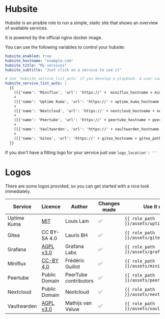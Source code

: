 # Hubsite

Hubsite is an ansible role to run a simple, static site that shows an overview of available services.

It is powered by the official nginx docker image.

You can use the following variables to control your hubsite:

```yaml
hubsite_enabled: true
hubsite_hostname: "example.com"
hubsite_title: "My services"
hubsite_subtitle: "Just click on a service to use it"

# Use `hubsite_service_list_auto` if you develop a playbook. A user can then add additional services via `hubsite_service_list_additional`
hubsite_service_list_auto: |
  {{
    ([{'name': 'Miniflux', 'url': 'https://' +  miniflux_hostname + miniflux_path_prefix, 'logo_location': '{{ role_path }}/assets/miniflux.png', 'description': 'An opinionated feed reader '}] if miniflux_enabled else [])
    +
    ([{'name': 'Uptime Kuma', 'url': 'https://' + uptime_kuma_hostname + uptime_kuma_path_prefix, 'logo_location': '{{ role_path }}/assets/uptime-kuma.png', 'description': 'Check if the status of services'}] if uptime_kuma_enabled else [])
    +
    ([{'name': 'Nextcloud', 'url': 'https://' + nextcloud_hostname + nextcloud_path_prefix, 'logo_location': '{{ role_path }}/assets/nextcloud.png', 'description': 'Sync your files & much more'}] if nextcloud_enabled else [])
    +
    ([{'name': 'Peertube', 'url': 'https://' + peertube_hostname + peertube_path_prefix, 'logo_location': '{{ role_path }}/assets/peertube.png', 'description': 'Watch videos '}] if peertube_enabled else [])
    +
    ([{'name': 'Vaultwarden', 'url': 'https://' + vaultwarden_hostname + vaultwarden_path_prefix, ' logo_location': '{{ role_path }}/assets/vaultwarden.png', 'description': 'Securly access your passwords'}] if vaultwarden_enabled else [])
    +
    ([{'name': 'Gitea', 'url': 'https://' + gitea_hostname + gitea_path_prefix, 'logo_location': '{{ role_path }}/assets/gitea.png', 'description': 'A git service'}] if gitea_enabled else [])
  }}
```

If you don't have a fitting logo for your service just use `logo_location': ''`


# Logos

There are some logos provided, so you can get started with a nice look immediately.

| Service     | Licence                                                                       | Author                | Changes made | Use it with                              |
|-------------|-------------------------------------------------------------------------------|-----------------------|--------------|------------------------------------------|
| Uptime Kuma | [MIT](https://github.com/louislam/uptime-kuma/blob/master/LICENSE)            | Louis Lam             | ✅            | `{{ role_path }}/assets/uptime-kuma.png` |
| Gitea       | CC BY-SA 4.0                                                                  | Lauris BH             | ✅            | `{{ role_path }}/assets/gitea.png`       |
| Grafana     | [AGPL v3.0](https://github.com/grafana/grafana/blob/main/LICENSE)             | Grafana Labs          | ✅            | `{{ role_path }}/assets/grafana.png`     |
| Miniflux    | [CC-BY 4.0](https://creativecommons.org/licenses/by/4.0/)                     | Frédéric Guillot      | ✅            | `{{ role_path }}/assets/miniflux.png`    |
| Peertube    | Public Domain                                                                 | PeerTube contributors | ✅            | `{{ role_path }}/assets/peertube.png`    |
| Nextcloud   | Public Domain                                                                 | Nextcloud             | ✅            | `{{ role_path }}/assets/nextcloud.png`   |
| Vaultwarden | [AGPL v3.0](https://github.com/dani-garcia/vaultwarden/blob/main/LICENSE.txt) | Mathijs van Veluw     | ✅            | `{{ role_path }}/assets/vaultwarden.png` |